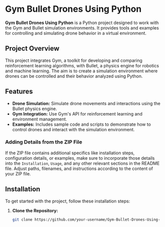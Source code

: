# Gym Bullet Drones Using Python

**Gym Bullet Drones Using Python** is a Python project designed to work with the Gym and Bullet simulation environments. It provides tools and examples for controlling and simulating drone behavior in a virtual environment.

## Project Overview

This project integrates Gym, a toolkit for developing and comparing reinforcement learning algorithms, with Bullet, a physics engine for robotics and machine learning. The aim is to create a simulation environment where drones can be controlled and their behavior analyzed using Python.

## Features

- **Drone Simulation:** Simulate drone movements and interactions using the Bullet physics engine.
- **Gym Integration:** Use Gym's API for reinforcement learning and environment management.
- **Examples:** Includes sample code and scripts to demonstrate how to control drones and interact with the simulation environment.





### Adding Details from the ZIP File

If the ZIP file contains additional specifics like installation steps, configuration details, or examples, make sure to incorporate those details into the `Installation`, `Usage`, and any other relevant sections in the README file. Adjust paths, filenames, and instructions according to the content of your ZIP file.

## Installation

To get started with the project, follow these installation steps:

1. **Clone the Repository:**
   ```bash
   git clone https://github.com/your-username/Gym-Bullet-Drones-Using-Python.git

